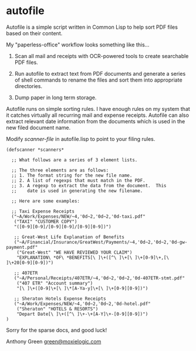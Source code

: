 autofile
========

Autofile is a simple script written in Common Lisp to help sort PDF
files based on their content.

My "paperless-office" workflow looks something like this...

1. Scan all mail and receipts with OCR-powered tools to create
   searchable PDF files.

2. Run autofile to extract text from PDF documents and generate a
   series of shell commands to rename the files and sort them into
   appropriate directories.

3. Dump paper in long term storage.

Autofile runs on simple sorting rules.  I have enough rules on my
system that it catches virtually all recurring mail and expense
receipts.  Autofile can also extract relevant date information from
the documents which is used in the new filed document name.

Modify *scanner-file* in autofile.lisp to point to your filing rules.

    (defscanner *scanners*

      ;; What follows are a series of 3 element lists.
    
      ;; The three elements are as follows:
      ;; 1. The format string for the new file name.
      ;; 2. A list of regexps that must match in the PDF.
      ;; 3. A regexp to extract the data from the document.  This	
      ;;    date is used in generating the new filename.
    
      ;; Here are some examples:
    
      ;; Taxi Expense Receipts
      ("~A/Work/Expenses/NEW/~4,'0d~2,'0d~2,'0d-taxi.pdf"
       ("TAXI" "CUSTOMER COPY")
       "([0-9][0-9]/[0-9][0-9]/[0-9][0-9])")
    
       ;; Great-West Life Explanation of Benefits
       ("~A/Financial/Insurance/GreatWest/Payments/~4,'0d~2,'0d~2,'0d-gw-payment.pdf"
        ("Great-West" "WE HAVE REVIEWED YOUR CLAIM")
        "EXPLANATION\ *OF\ *BENEFITS[\ ]\+([^\ ]\+[\ ]\+[0-9]\+,[\ ]\+20[0-9][0-9])")
    
       ;; 407ETR
       ("~A/Personal/Receipts/407ETR/~4,'0d~2,'0d~2,'0d-407ETR-stmt.pdf"
        ("407 ETR" "Account summary")
        "[\ ]\+([0-9]\+[\ ]\*[A-Ya-y]\+[\ ]\+[0-9][0-9])")
     
       ;; Sheraton Hotels Expense Receipts
       ("~A/Work/Expenses/NEW/~4,'0d~2,'0d~2,'0d-hotel.pdf"
        ("Sheraton" "HOTELS & RESORTS")
        "Depart Date[\ ]\+([^\ ]\+-\+[A-Y]\+-[0-9][0-9])")
    )

Sorry for the sparse docs, and good luck!

Anthony Green
green@moxielogic.com
